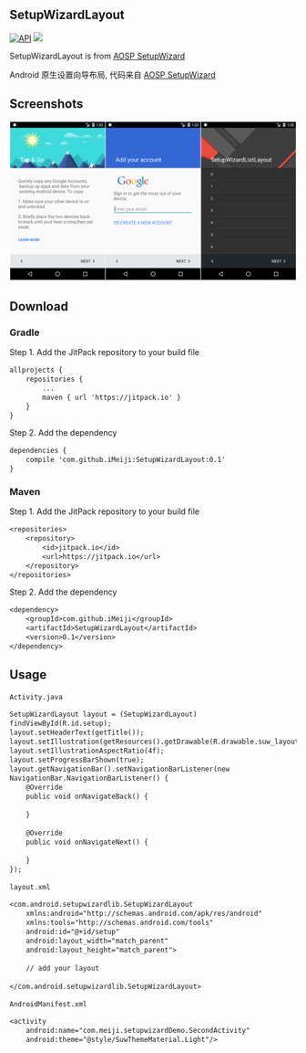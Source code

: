 ## SetupWizardLayout
[![API](https://img.shields.io/badge/API-21%2B-brightgreen.svg?style=flat)](https://android-arsenal.com/api?level=21) [![](https://jitpack.io/v/iMeiji/SetupWizardLayout.svg)](https://jitpack.io/#iMeiji/SetupWizardLayout)

SetupWizardLayout is from [AOSP SetupWizard](https://android.googlesource.com/platform/frameworks/opt/setupwizard/)

Android 原生设置向导布局, 代码来自 [AOSP SetupWizard](https://android.googlesource.com/platform/frameworks/opt/setupwizard/)

## Screenshots
![](art/img.png)

## Download

### Gradle

Step 1. Add the JitPack repository to your build file
```
allprojects {
    repositories {
        ...
        maven { url 'https://jitpack.io' }
    }
}
```
Step 2. Add the dependency
```
dependencies {
    compile 'com.github.iMeiji:SetupWizardLayout:0.1'
}
```

### Maven
Step 1. Add the JitPack repository to your build file
```
<repositories>
    <repository>
        <id>jitpack.io</id>
        <url>https://jitpack.io</url>
    </repository>
</repositories>
```
Step 2. Add the dependency
```
<dependency>
    <groupId>com.github.iMeiji</groupId>
    <artifactId>SetupWizardLayout</artifactId>
    <version>0.1</version>
</dependency>
```

## Usage

`Activity.java`  
```
SetupWizardLayout layout = (SetupWizardLayout) findViewById(R.id.setup);
layout.setHeaderText(getTitle());
layout.setIllustration(getResources().getDrawable(R.drawable.suw_layout_background));
layout.setIllustrationAspectRatio(4f);
layout.setProgressBarShown(true);
layout.getNavigationBar().setNavigationBarListener(new NavigationBar.NavigationBarListener() {
    @Override
    public void onNavigateBack() {
        
    }

    @Override
    public void onNavigateNext() {
        
    }
});
```

`layout.xml`  
```
<com.android.setupwizardlib.SetupWizardLayout
    xmlns:android="http://schemas.android.com/apk/res/android"
    xmlns:tools="http://schemas.android.com/tools"
    android:id="@+id/setup"
    android:layout_width="match_parent"
    android:layout_height="match_parent">
    
    // add your layout

</com.android.setupwizardlib.SetupWizardLayout>
```

`AndroidManifest.xml`
```
<activity
    android:name="com.meiji.setupwizardDemo.SecondActivity"
    android:theme="@style/SuwThemeMaterial.Light"/>
```